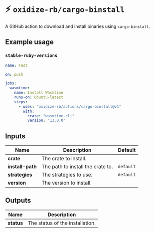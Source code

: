 # ⚡️ `oxidize-rb/cargo-binstall`

A GitHub action to download and install binaries using `cargo-binstall`.

## Example usage

### `stable-ruby-versions`

```yaml
name: Test

on: push

jobs:
  wasmtime:
    name: Install Wasmtime
    runs-on: ubuntu-latest
    steps:
      - uses: "oxidize-rb/actions/cargo-binstall@v1"
        with:
          crate: "wasmtime-cli"
          version: "13.0.0"
```

## Inputs

<!-- inputs -->

| Name             | Description                       | Default   |
| ---------------- | --------------------------------- | --------- |
| **crate**        | The crate to install.             |           |
| **install-path** | The path to install the crate to. | `default` |
| **strategies**   | The strategies to use.            | `default` |
| **version**      | The version to install.           |           |

<!-- /inputs -->

## Outputs

<!-- outputs -->

| Name       | Description                     |
| ---------- | ------------------------------- |
| **status** | The status of the installation. |

<!-- /outputs -->
